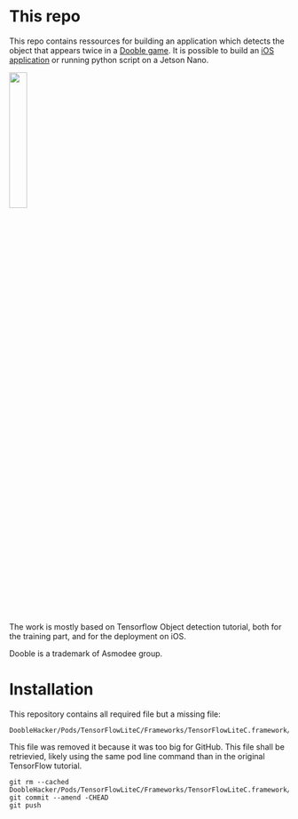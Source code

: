 # This repo

This repo contains ressources for building an application which detects the object that appears twice in a [Dooble game](https://www.dobblegame.com).
It is possible to build an [iOS application](https://youtu.be/J3OBAjZr00k) or running python script on a Jetson Nano.

<img src="DoobleApp.gif" width="25%"/>

The work is mostly based on Tensorflow Object detection tutorial, both for the training part, and for the deployment on iOS.

Dooble is a trademark of Asmodee group.



# Installation

This repository contains all required file but a missing file: 

    DoobleHacker/Pods/TensorFlowLiteC/Frameworks/TensorFlowLiteC.framework/TensorFlowLiteC

This file was removed it because it was too big for GitHub. This file shall be retrievied, likely using the same pod line command than in the original TensorFlow tutorial.

    git rm --cached DoobleHacker/Pods/TensorFlowLiteC/Frameworks/TensorFlowLiteC.framework/TensorFlowLiteC
	git commit --amend -CHEAD
	git push
